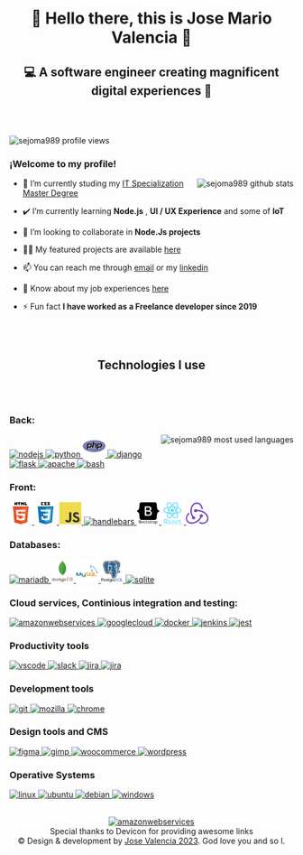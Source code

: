 <!---
sejoma989/sejoma989 is a ✨ special ✨ repository because its `README.md` (this file) appears on your GitHub profile.
You can click the Preview link to take a look at your changes.
--->


<h1 align="center"> 👋 Hello there,  this is Jose Mario Valencia 💪</h1>
<h2 align="center"> 💻 A software engineer creating magnificent digital experiences 📢</h3>

<br><br>
<p><img align="center" src="https://komarev.com/ghpvc/?username=sejoma989&label=Profile%20views&color=0e75b6&style=flat" alt="sejoma989 profile views" /></p>
<h3 align="left">¡Welcome to my profile!</h3>
<p><img align="right" src="https://github-readme-stats.vercel.app/api?username=sejoma989&show_icons=false&locale=en" alt="sejoma989 github stats" />

- 🏫 I’m currently studing my [IT Specialization Master Degree](https://ingenierias.utp.edu.co/especializacion-tics/sin-categoria/perfil-de-formacion/)

- ✔️ I’m currently learning **Node.js** ,  **UI / UX Experience** and some of **IoT**

- 👯 I’m looking to collaborate in **Node.Js projects**

- 👨‍💻 My featured projects are available [here](https://sejoma989.github.io/pages/v1/#trabajos)

- 📫 You can reach me through [email](sejoma989@gmail.com) or my [linkedin](https://www.linkedin.com/in/joselovalencia/)

- 📄 Know about my job experiences [here](https://sejoma989.github.io/pages/v1/#experiencia)

- ⚡ Fun fact **I have worked as a Freelance developer since 2019**</p>

<br><br>

<h2 align="center">Technologies I use</h2>

<br><br>

<h3 align="left">Back:</h3>
<p><img align="right" src="https://github-readme-stats.vercel.app/api/top-langs?username=sejoma989&show_icons=false&locale=en" alt="sejoma989 most used languages" />


<p align="left">
<!-- node --><a href="https://nodejs.org/" target="_blank" rel="noreferrer"> <img src="https://cdn.jsdelivr.net/gh/devicons/devicon/icons/nodejs/nodejs-original.svg" alt="nodejs" width="40" height="40"/> </a>
<!-- python --><a href="https://python.org/" target="_blank" rel="noreferrer"> <img src="https://cdn.jsdelivr.net/gh/devicons/devicon/icons/python/python-original.svg" alt="python" width="40" height="40"/> </a>
<!-- php -->
<a href="https://www.php.net" target="_blank" rel="noreferrer"> <img src="https://raw.githubusercontent.com/devicons/devicon/master/icons/php/php-original.svg" alt="php" width="40" height="40"/> </a>
<!-- django --> <a href="https://www.djangoproject.com/" target="_blank" rel="noreferrer"> <img src="https://cdn.jsdelivr.net/gh/devicons/devicon/icons/django/django-plain-wordmark.svg" alt="django" width="40" height="40"/> </a>
<!-- flask -->
<a href="https://flask.palletsprojects.com/en/2.2.x/" target="_blank" rel="noreferrer"><img src="https://cdn.jsdelivr.net/gh/devicons/devicon/icons/flask/flask-original-wordmark.svg" alt="flask" width="40" height="40"/> </a>
<!-- apache -->
<a href="https://httpd.apache.org/" target="_blank" rel="noreferrer"> <img src="https://cdn.jsdelivr.net/gh/devicons/devicon/icons/apache/apache-line-wordmark.svg" alt="apache" width="40" height="40"/> </a>
<!-- bash -->
<a href="https://www.gnu.org/software/bash/" target="_blank" rel="noreferrer"><img src="https://cdn.jsdelivr.net/gh/devicons/devicon/icons/bash/bash-original.svg" alt="bash" width="40" height="40"/> </a>


<h3 align="left">Front:</h3>
<!-- html5 -->
<a href="https://www.w3.org/html/" target="_blank" rel="noreferrer"> <img src="https://raw.githubusercontent.com/devicons/devicon/master/icons/html5/html5-original-wordmark.svg" alt="html5" width="40" height="40"/> </a> 
<!-- css3 -->
<a href="https://www.w3schools.com/css/" target="_blank" rel="noreferrer"> <img src="https://raw.githubusercontent.com/devicons/devicon/master/icons/css3/css3-original-wordmark.svg" alt="css3" width="40" height="40"/> </a>
<!-- js -->
<a href="https://developer.mozilla.org/en-US/docs/Web/JavaScript" target="_blank" rel="noreferrer"> <img src="https://raw.githubusercontent.com/devicons/devicon/master/icons/javascript/javascript-original.svg" alt="javascript" width="40" height="40"/> </a>
<!-- handlebars -->
<a href="https://handlebarsjs.com/" target="_blank" rel="noreferrer"><img src="https://cdn.jsdelivr.net/gh/devicons/devicon/icons/handlebars/handlebars-original.svg" alt="handlebars" width="40" height="40"/> </a>
<!-- bootstrap -->
<a href="https://getbootstrap.com" target="_blank" rel="noreferrer"> <img src="https://raw.githubusercontent.com/devicons/devicon/master/icons/bootstrap/bootstrap-plain-wordmark.svg" alt="bootstrap" width="40" height="40"/> </a> 
<!-- react -->
<a href="https://reactjs.org/" target="_blank" rel="noreferrer"> <img src="https://raw.githubusercontent.com/devicons/devicon/master/icons/react/react-original-wordmark.svg" alt="react" width="40" height="40"/> </a>
<!-- redux -->
<a href="https://redux.js.org" target="_blank" rel="noreferrer"> <img src="https://raw.githubusercontent.com/devicons/devicon/master/icons/redux/redux-original.svg" alt="redux" width="40" height="40"/> </a>

<h3 align="left">Databases:</h3>
<!-- mariadb -->
<a href="https://mariadb.org/" target="_blank" rel="noreferrer"> <img src="https://www.vectorlogo.zone/logos/mariadb/mariadb-icon.svg" alt="mariadb" width="40" height="40"/> </a> 
<!-- mongodb -->
<a href="https://www.mongodb.com/" target="_blank" rel="noreferrer"> <img src="https://raw.githubusercontent.com/devicons/devicon/master/icons/mongodb/mongodb-original-wordmark.svg" alt="mongodb" width="40" height="40"/> </a> 
<!-- mysql -->
<a href="https://www.mysql.com/" target="_blank" rel="noreferrer"> <img src="https://raw.githubusercontent.com/devicons/devicon/master/icons/mysql/mysql-original-wordmark.svg" alt="mysql" width="40" height="40"/> </a>
<!-- postgresql -->
<a href="https://www.postgresql.org" target="_blank" rel="noreferrer"> <img src="https://raw.githubusercontent.com/devicons/devicon/master/icons/postgresql/postgresql-original-wordmark.svg" alt="postgresql" width="40" height="40"/> </a>
<!-- sqlite -->
<a href="https://www.sqlite.org/" target="_blank" rel="noreferrer"> <img src="https://www.vectorlogo.zone/logos/sqlite/sqlite-icon.svg" alt="sqlite" width="40" height="40"/> </a> 

<h3 align="left">Cloud services, Continious integration and testing:</h3>
<!-- amazonwebservices -->
<a href="https://aws.amazon.com/" target="_blank" rel="noreferrer"> <img src="https://cdn.jsdelivr.net/gh/devicons/devicon/icons/amazonwebservices/amazonwebservices-original-wordmark.svg" alt="amazonwebservices" width="40" height="40"/> </a>
<a href="" target="_blank" rel="noreferrer"><img src="https://cdn.jsdelivr.net/gh/devicons/devicon/icons/googlecloud/googlecloud-original.svg"alt="googlecloud" width="40" height="40"/> </a>
<!-- docker --> 
<a href="https://www.docker.com/" target="_blank" rel="noreferrer"> <img src="https://cdn.jsdelivr.net/gh/devicons/devicon/icons/docker/docker-original.svg" alt="docker" width="40" height="40"/> </a>
<!-- jenkins -->
<a href="https://www.jenkins.io/" target="_blank" rel="noreferrer"><img src="https://cdn.jsdelivr.net/gh/devicons/devicon/icons/jenkins/jenkins-line.svg" alt="jenkins" width="40" height="40"/> </a>
<!-- jest -->
<a href="https://jestjs.io/" target="_blank" rel="noreferrer"><img src="https://cdn.jsdelivr.net/gh/devicons/devicon/icons/jest/jest-plain.svg" alt="jest" width="40" height="40"/> </a>

<h3 align="left">Productivity tools</h3>
<!-- vscode -->
<a href="https://code.visualstudio.com/" target="_blank" rel="noreferrer"><img src="https://cdn.jsdelivr.net/gh/devicons/devicon/icons/vscode/vscode-original.svg" alt="vscode" width="40" height="40"/> </a>
<!-- slack -->
<a href="https://slack.com/" target="_blank" rel="noreferrer"><img src="https://cdn.jsdelivr.net/gh/devicons/devicon/icons/slack/slack-original.svg" alt="slack" width="40" height="40"/> </a>
<!-- jira -->
<a href="https://www.atlassian.com/software/jira" target="_blank" rel="noreferrer"><img src="https://cdn.jsdelivr.net/gh/devicons/devicon/icons/jira/jira-original.svg" alt="jira" width="40" height="40"/> </a>
<!-- trello --> 
<a href="https://trello.com/" target="_blank" rel="noreferrer"> <img src="https://cdn.jsdelivr.net/gh/devicons/devicon/icons/trello/trello-plain.svg" alt="jira" width="40" height="40"/> </a>

<h3 align="left">Development tools</h3>
<!-- git -->
<a href="https://git-scm.com/" target="_blank" rel="noreferrer"> <img src="https://www.vectorlogo.zone/logos/git-scm/git-scm-icon.svg" alt="git" width="40" height="40"/> </a>
<!-- mozilla --> <a href="https://www.mozilla.org/en-US/firefox/developer/" target="_blank" rel="noreferrer"> <img src="https://cdn.jsdelivr.net/gh/devicons/devicon/icons/firefox/firefox-plain.svg" alt="mozilla" width="40" height="40"/> </a>
<!-- chrome --> <a href="https://developer.chrome.com/docs/devtools/" target="_blank" rel="noreferrer"> <img src="https://cdn.jsdelivr.net/gh/devicons/devicon/icons/chrome/chrome-original.svg" alt="chrome" width="40" height="40"/> </a></p>

<h3 align="left">Design tools and CMS</h3>
<!-- figma -->
<a href="https://www.figma.com/" target="_blank" rel="noreferrer"><img src="https://cdn.jsdelivr.net/gh/devicons/devicon/icons/figma/figma-original.svg" alt="figma" width="40" height="40"/> </a>
<!-- gimp -->
<a href="https://www.gimp.org/" target="_blank" rel="noreferrer"><img src="https://cdn.jsdelivr.net/gh/devicons/devicon/icons/gimp/gimp-original.svg" alt="gimp" width="40" height="40"/> </a>
<!-- woocommerce -->
<a href="https://woocommerce.com/" target="_blank" rel="noreferrer"><img src="https://cdn.jsdelivr.net/gh/devicons/devicon/icons/woocommerce/woocommerce-original.svg" alt="woocommerce" width="40" height="40"/> </a>
<!-- wordpress -->
<a href="https://es-co.wordpress.org/" target="_blank" rel="noreferrer"><img src="https://cdn.jsdelivr.net/gh/devicons/devicon/icons/wordpress/wordpress-original.svg" alt="wordpress" width="40" height="40"/> </a>


<h3 align="left">Operative Systems</h3>
<!-- linux -->
<a href="https://www.linux.org/" target="_blank" rel="noreferrer"><img src="https://cdn.jsdelivr.net/gh/devicons/devicon/icons/linux/linux-original.svg" alt="linux" width="40" height="40"/> </a>
<!-- ubuntu -->
<a href="https://ubuntu.com/" target="_blank" rel="noreferrer"><img src="https://cdn.jsdelivr.net/gh/devicons/devicon/icons/ubuntu/ubuntu-plain.svg" alt="ubuntu" width="40" height="40"/> </a>
<!-- debian -->
<a href="https://www.debian.org/index.es.html" target="_blank" rel="noreferrer"><img src="https://cdn.jsdelivr.net/gh/devicons/devicon/icons/debian/debian-original-wordmark.svg" alt="debian" width="40" height="40"/> </a>
<a href="" target="_blank" rel="noreferrer"><img src="https://cdn.jsdelivr.net/gh/devicons/devicon/icons/windows8/windows8-original.svg" alt="windows" width="40" height="40"/> </a>



<footer>
    <p align="center">
    <br>
    <a align="center" href="https://www.debian.org/index.es.html" target="_blank" rel="noreferrer"><img src="https://cdn.jsdelivr.net/gh/devicons/devicon/icons/devicon/devicon-original.svg" alt="amazonwebservices" width="40" height="40"/> </a>
    <br>
    Special thanks to Devicon for providing awesome links
    <br>
    © Design & development by <a href="https://sejoma989.github.io/pages/v1">Jose Valencia 2023</a>. God love you and so I.</p>
    

</footer>
          